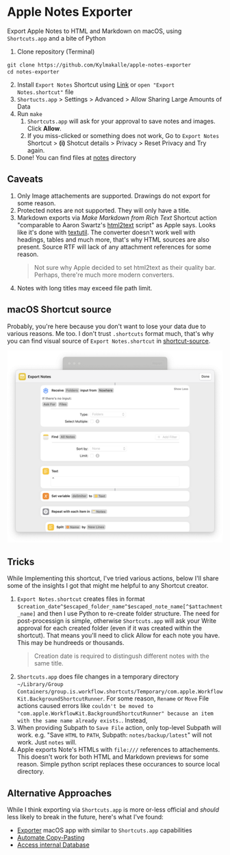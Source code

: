 # Apple Notes Exporter

Export Apple Notes to HTML and Markdown on macOS, using `Shortcuts.app` and a bit~~e~~ of Python

1. Clone repository (Terminal)

```shell
git clone https://github.com/Kylmakalle/apple-notes-exporter
cd notes-exporter
```

2. Install `Export Notes` Shortcut using [Link](https://www.icloud.com/shortcuts/352f1880188240bca4259977f3f17357) or `open "Export Notes.shortcut"` file
3. `Shortucts.app` > Settings > Advanced > Allow Sharing Large Amounts of Data
4. Run `make`
   1. `Shortcuts.app` will ask for your approval to save notes and images. Click **Allow**.
   2. If you miss-clicked or something does not work, Go to `Export Notes` Shortcut > **(i)** Shotcut details > Privacy > Reset Privacy and Try again.
5. Done! You can find files at [notes](./notes) directory

## Caveats

1. Only Image attachements  are supported. Drawings do not export for some reason.
2. Protected notes are not supported. They will only have a title.
3. Markdown exports via _Make Markdown from Rich Text_ Shortcut action "comparable to Aaron Swartz's [html2text](https://github.com/aaronsw/html2text) script" as Apple says. Looks like it's done with [textutil](https://keith.github.io/xcode-man-pages/textutil.1.html). The converter doesn't work well with headings, tables and much more, that's why HTML sources are also present. Source RTF will lack of any attachment references for some reason.
    > Not sure why Apple decided to set html2text as their quality bar. Perhaps, there're much more modern converters.
4. Notes with long titles may exceed file path limit.

## macOS Shortcut source

Probably, you're here because you don't want to lose your data due to various reasons. Me too. I don't trust `.shortcuts` format much, that's why you can find visual source of `Export Notes.shortcut` in [shortcut-source](./shortcut-source).

![Shortcut source](./shortcut-source/shortcut-1.png)

## Tricks

While Implementing this shortcut, I've tried various actions, below I'll share some of the insights I got that might me helpful to any Shortcut creator.

1. `Export Notes.shortcut` creates files in format `$creation_date^$escaped_folder_name^$escaped_note_name[^$attachment_name]` and then I use Python to re-create folder structure. The need for post-processign is simple, otherwise `Shortcuts.app` will ask your Write approval for each created folder (even if it was created within the shortcut). That means you'll need to click Allow for each note you have. This may be hundreeds or thousands.
    > Creation date is required to distingush different notes with the same title.
2. `Shortcuts.app` does file changes in a temporary directory `~/Library/Group Containers/group.is.workflow.shortcuts/Temporary/com.apple.WorkflowKit.BackgroundShortcutRunner`. For some reason, `Rename` or `Move` File actions caused errors like `couldn't be moved to "com.apple.WorkflowKit.BackgroundShortcutRunner" because an item with the same name already exists.`. Instead,
3. When providing Subpath to `Save File` action, only top-level Subpath will work. e.g. "Save `HTML` to `PATH`, Subpath: `notes/backup/latest`" will not work. Just `notes` will.
4. Apple exports Note's HTMLs with `file:///` references to attachements. This doesn't work for both HTML and Markdown previews for some reason. Simple python script replaces these occurances to source local directory.

## Alternative Approaches

While I think exporting via `Shortcuts.app` is more or-less official and _should_ less likely to break in the future, here's what I've found:

- [Exporter](https://apps.apple.com/app/id1099120373) macOS app with similar to `Shortcuts.app` capabilities
- [Automate Copy-Pasting](https://github.com/KrauseFx/notes-exporter?tab=readme-ov-file#keyboard-maestro-based-exporter)
- [Access internal Database](https://github.com/KrauseFx/notes-exporter?tab=readme-ov-file#deprecated-database-exporter)
